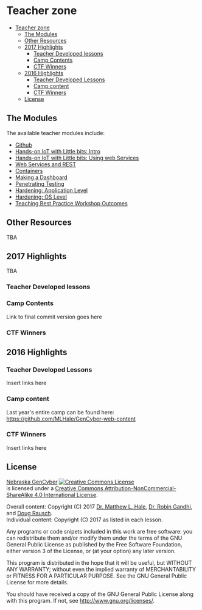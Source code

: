 # Teacher zone

<!-- TOC START min:1 max:3 link:true update:true -->
- [Teacher zone](#teacher-zone)
  - [The Modules](#the-modules)
  - [Other Resources](#other-resources)
  - [2017 Highlights](#2017-highlights)
    - [Teacher Developed lessons](#teacher-developed-lessons)
    - [Camp Contents](#camp-contents)
    - [CTF Winners](#ctf-winners)
  - [2016 Highlights](#2016-highlights)
    - [Teacher Developed Lessons](#teacher-developed-lessons-1)
    - [Camp content](#camp-content)
    - [CTF Winners](#ctf-winners-1)
  - [License](#license)

<!-- TOC END -->

## The Modules
The available teacher modules include:
* [Github](./github/README.md)
* [Hands-on IoT with Little bits: Intro](./hands-on-iot-little-bits-intro/README.md)
* [Hands-on IoT with Little bits: Using web Services](./hands-on-iot-little-bits-ifttt-app/README.md)
* [Web Services and REST](./restful-api/README.md)
* [Containers](./containers/README.md)
* [Making a Dashboard](./dashboard/README.md)
* [Penetrating Testing](./pentesting/README.md)
* [Hardening: Application Level](./hardening-app/README.md)
* [Hardening: OS Level](./firewall/README.md)
* [Teaching Best Practice Workshop Outcomes](./workshops/README.md)

## Other Resources
TBA

## 2017 Highlights
TBA

### Teacher Developed lessons

### Camp Contents
Link to final commit version goes here

### CTF Winners

## 2016 Highlights
### Teacher Developed Lessons
Insert links here

### Camp content
Last year's entire camp can be found here:
https://github.com/MLHale/GenCyber-web-content

### CTF Winners
Insert links here

## License  
[Nebraska GenCyber](https://github.com/MLHale/nebraska-gencyber) <a rel="license" href="http://creativecommons.org/licenses/by-nc-sa/4.0/"><img alt="Creative Commons License" style="border-width:0" src="https://i.creativecommons.org/l/by-nc-sa/4.0/88x31.png" /></a><br /> is licensed under a <a rel="license" href="http://creativecommons.org/licenses/by-nc-sa/4.0/">Creative Commons Attribution-NonCommercial-ShareAlike 4.0 International License</a>.

Overall content: Copyright (C) 2017  [Dr. Matthew L. Hale](http://faculty.ist.unomaha.edu/mhale/), [Dr. Robin Gandhi](http://faculty.ist.unomaha.edu/rgandhi/), and [Doug Rausch](http://www.bellevue.edu/about/leadership/faculty/rausch-douglas).  
Individual content: Copyright (C) 2017 as listed in each lesson.

Any programs or code snipets included in this work are free software: you can redistribute them and/or modify them under the terms of the GNU General Public License as published by
the Free Software Foundation, either version 3 of the License, or (at your option) any later version.

This program is distributed in the hope that it will be useful,
but WITHOUT ANY WARRANTY; without even the implied warranty of
MERCHANTABILITY or FITNESS FOR A PARTICULAR PURPOSE.  See the
GNU General Public License for more details.

You should have received a copy of the GNU General Public License
along with this program.  If not, see <http://www.gnu.org/licenses/>.
